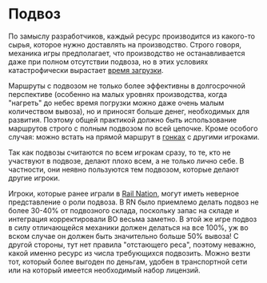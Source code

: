 # Подвоз

По замыслу разработчиков, каждый ресурс производится из какого-то сырья, которое нужно доставлять на производство. Строго говоря,
механика игры предполагает, что производство не останавливается даже при полном отсутствии подвоза, но в этих условиях катастрофически
вырастает [время загрузки](wt.md).

Маршруты с подвозом не только более эффективны в долгосрочной перспективе (особенно на малых уровнях производства, когда "нагреть" до
небес время погрузки можно даже очень малым количеством вывоза), но и приносят больше денег, необходимых для развития. Поэтому общей
практикой должно быть использование маршрутов строго с полным подвозом по всей цепочке. Кроме особого случая: можно встать на прямой
маршрут в [гонках](races.md) с другими игроками.

Так как подвозы считаются по всем игрокам сразу, то те, кто не участвуют в подвозе, делают плохо всем, а не только лично себе. В
частности, они неявно пользуются тем подвозом, которые делают другие игроки.

Игроки, которые ранее играли в [Rail Nation](rn.md), могут иметь неверное представление о роли подвоза. В RN было приемлемо делать подвоз не
более 30-40% от подвозного склада, поскольку запас на складе и интеграция корректировали ВО весьма заметно. В этой же игре подвоз
в силу отличающейся механики должен делаться на все 100%, уж во вском случае он должен быть значительно больше 50% вывоза! С другой
стороны, тут нет правила "отстающего реса", поэтому неважно, какой именно ресурс из числа требующихся подвозить. Можно везти тот,
который более выгоден по деньгам, удобен в транспортной сети или на который имеется необходимый набор лицензий.
